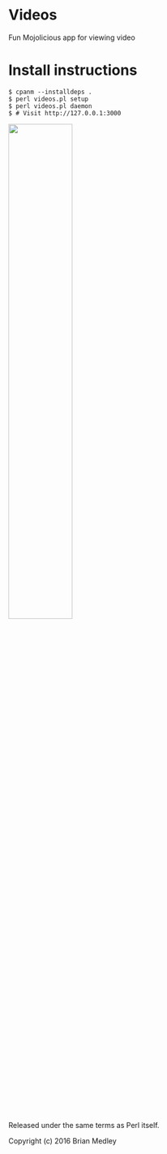 # Videos
Fun Mojolicious app for viewing video

# Install instructions

```
$ cpanm --installdeps .
$ perl videos.pl setup
$ perl videos.pl daemon
$ # Visit http://127.0.0.1:3000
```

<img align="middle" src="http://bmedley.org/_videos_developers.gif" width="50%" height="50%">

Released under the same terms as Perl itself.

Copyright (c) 2016 Brian Medley
